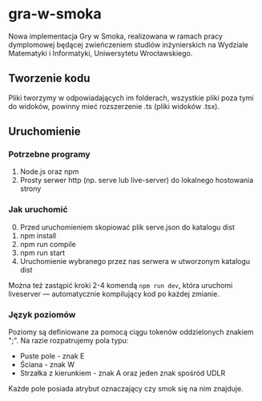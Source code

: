 # gra-w-smoka
Nowa implementacja Gry w Smoka, realizowana w ramach pracy dymplomowej będącej zwieńczeniem studiów inżynierskich na Wydziale Matematyki i Informatyki, Uniwersytetu Wrocławskiego.

## Tworzenie kodu
Pliki tworzymy w odpowiadających im folderach, wszystkie pliki poza tymi do widoków, powinny mieć rozszerzenie .ts (pliki widoków .tsx).

## Uruchomienie
### Potrzebne programy
1. Node.js oraz npm
2. Prosty serwer http (np. serve lub live-server) do lokalnego hostowania strony

### Jak uruchomić
0. Przed uruchomieniem skopiować plik serve.json do katalogu dist
1. npm install
2. npm run compile
3. npm run start
4. Uruchomienie wybranego przez nas serwera w utworzonym katalogu dist

Można też zastąpić kroki 2-4 komendą `npm run dev`, która uruchomi liveserver — automatycznie kompilujący kod po każdej zmianie.


### Język poziomów
Poziomy są definiowane za pomocą ciągu tokenów oddzielonych znakiem ";". Na razie rozpatrujemy pola typu:
- Puste pole - znak E
- Ściana - znak W
- Strzałka z kierunkiem - znak A oraz jeden znak spośród UDLR

Każde pole posiada atrybut oznaczający czy smok się na nim znajduje.
